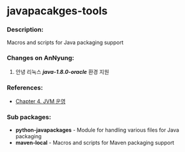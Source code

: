 # javapacakges-tools

### Description:
Macros and scripts for Java packaging support

### Changes on AnNyung:
1. 안녕 리눅스 ***java-1.8.0-oracle*** 환경 지원

### References:
* [Chapter 4. JVM 운영](https://joungkyun.gitbooks.io/annyung-3-user-guide/content/chapter4.html)

### Sub packages:
* **python-javapackages** - Module for handling various files for Java packaging
* **maven-local** - Macros and scripts for Maven packaging support